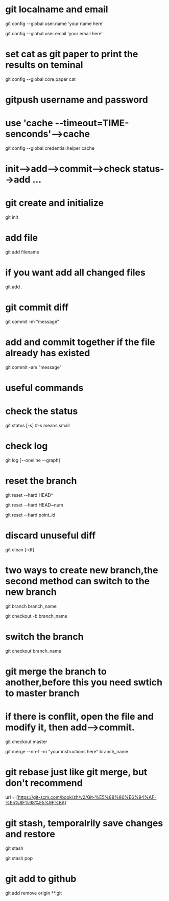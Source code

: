 # git localname and email
git config --global user.name 'your name here'

git config --global user.email 'your email here'

# set cat as git paper to print the results on teminal
git config --global core.paper cat

# gitpush username and password
# use 'cache --timeout=TIME-senconds'-->cache
git config --global credential.helper cache


# init-->add-->commit-->check status-->add ...
# git create and initialize
git init

# add file
git add filename 
# if you want add all changed files
git add .

# git commit diff
git commit -m "message"
# add and commit together if the file already has existed
git commit -am "message"

# useful commands
# check the status
git status [-s] #-s means small

# check log
git log [--oneline --graph]

# reset the branch
git reset --hard HEAD^

git reset --hard HEAD~num

git reset --hard point_id

# discard unuseful diff
git clean [-df]

# two ways to create new branch,the second method can switch to the new branch 
git branch branch_name

git checkout -b branch_name

# switch the branch
git checkout branch_name

# git merge the branch to another,before this you need swtich to master branch
# if there is conflit, open the file and modify it, then add-->commit.
git checkout master

git merge --nn-f -m "your instructions here" branch_name

# git rebase just like git merge, but don't recommend
url = [https://git-scm.com/book/zh/v2/Git-%E5%88%86%E6%94%AF-%E5%8F%98%E5%9F%BA]

# git stash, temporalrily save changes and restore
git stash

git stash pop

# git add to github
git add remove origin **.git



